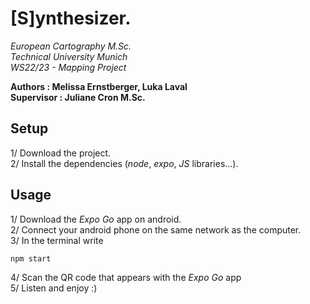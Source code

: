 # [S]ynthesizer.

*European Cartography M.Sc.   
Technical University Munich  
WS22/23 - Mapping Project*  

**Authors : Melissa Ernstberger, Luka Laval  
Supervisor : Juliane Cron M.Sc.**

## Setup
1/ Download the project.  
2/ Install the dependencies (*node*, *expo*, *JS* libraries...).  

## Usage
1/ Download the *Expo Go* app on android.  
2/ Connect your android phone on the same network as the computer.  
3/ In the terminal write  
```
npm start
```
4/ Scan the QR code that appears with the *Expo Go* app  
5/ Listen and enjoy :)
